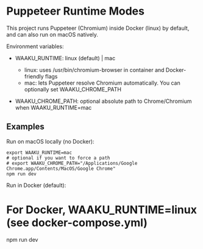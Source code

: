 Puppeteer Runtime Modes
=======================

This project runs Puppeteer (Chromium) inside Docker (linux) by default, and can also run on macOS natively.

Environment variables:

- WAAKU_RUNTIME: linux (default) | mac
  - linux: uses /usr/bin/chromium-browser in container and Docker-friendly flags
  - mac: lets Puppeteer resolve Chromium automatically. You can optionally set WAAKU_CHROME_PATH

- WAAKU_CHROME_PATH: optional absolute path to Chrome/Chromium when WAAKU_RUNTIME=mac

Examples
--------

Run on macOS locally (no Docker):

    export WAAKU_RUNTIME=mac
    # optional if you want to force a path
    # export WAAKU_CHROME_PATH="/Applications/Google Chrome.app/Contents/MacOS/Google Chrome"
    npm run dev

Run in Docker (default):

  # For Docker, WAAKU_RUNTIME=linux (see docker-compose.yml)
  npm run dev
